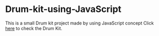 # Drum-kit-using-JavaScript
This is a small Drum kit project made by using JavaScript  concept
Click [here](https://nandpatel1292.github.io/Drum-kit-using-JavaScript/) to check the Drum Kit. 
